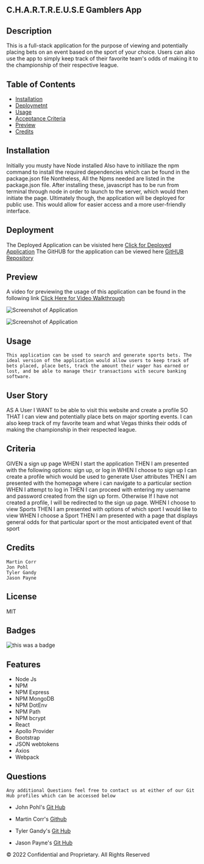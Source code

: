 ## C.H.A.R.T.R.E.U.S.E Gamblers App

## Description

This is a full-stack application for the purpose of viewing and potentially placing bets on an event based on the sport of your choice.
Users can also use the app to simply keep track of their favorite team's odds of making it to the championship of their respective league.

## Table of Contents

- [Installation](#installation)
- [Deploymetnt](#deployment)
- [Usage](#usage)
- [Acceptance Criteria](#criteria)
- [Preview](#Preview)
- [Credits](#credits)

## Installation

Initially you musty have Node installed
Also have to initiliaze the npm command to install the required dependencies which can
be found in the package.json file
Nontheless, All the Npms needed are listed in the package.json file.
After installing these, javascript has to be run from terminal through node in order to launch to the server, which would
then initiate the page.
Ultimately though, the application will be deployed for public use. This would allow for easier access and a more user-friendly interface.

## Deployment

The Deployed Application can be visisted here [Click for Deployed Application](https://chartreuse-gamblers-app.herokuapp.com/)
The GitHUB for the application can be viewed here [GitHUB Repository]()

## Preview

A video for previewing the usage of this application can be found in the following link
[Click Here for Video Walkthrough]()

![Screenshot of Application](https://user-images.githubusercontent.com/94323045/168184467-fa147402-049d-4aea-87eb-d9f0e9681fd0.jpg)

![Screenshot of Application](https://user-images.githubusercontent.com/94323045/168184555-1b565985-efa0-4856-81ed-c629572e1b42.jpg)

## Usage

    This application can be used to search and generate sports bets. The ideal version of the application would allow users to keep track of bets placed, place bets, track the amount their wager has earned or lost, and be able to manage their transactions with secure banking software.

## User Story

AS A User
I WANT to be able to visit this website and create a profile
SO THAT I can view and potentially place bets on major sporting events.
I can also keep track of my favorite team and what Vegas thinks their odds of making the championship
in their respected league.

## Criteria

GIVEN a sign up page
WHEN I start the application
THEN I am presented with the following options: sign up, or log in
WHEN I choose to sign up I can create a profile which would be used to generate User attributes
THEN I am presented with the homepage where i can navigate to a particular section
WHEN I attempt to log in
THEN I can proceed with entering my username and password created from the sign up form. Otherwise If I have not created a profile, I will be redirected to the sign up page.
WHEN I choose to view Sports
THEN I am presented with options of which sport I would like to view
WHEN I choose a Sport
THEN I am presented with a page that displays general odds for that particular sport or the most anticipated event of that sport

## Credits

    Martin Corr
    Jon Pohl
    Tyler Gandy
    Jason Payne

## License

MIT

## Badges

![this was a badge](https://img.shields.io/badge/License-MIT-blue.svg)

## Features

- Node Js
- NPM
- NPM Express
- NPM MongoDB
- NPM DotEnv
- NPM Path
- NPM bcrypt
- React
- Apollo Provider
- Bootstrap
- JSON webtokens
- Axios
- Webpack

## Questions

    Any additional Questions feel free to contact us at either of our Git Hub profiles which can be accessed below

- John Pohl's [Git Hub](https://github.com/Johnpo34)

- Martin Corr's [Github](https://github.com/Lischus)

- Tyler Gandy's [Git Hub](www.github.com/TyGBenjamin)

- Jason Payne's [Git Hub](https://github.com/paynejc)

© 2022 Confidential and Proprietary. All Rights Reserved
